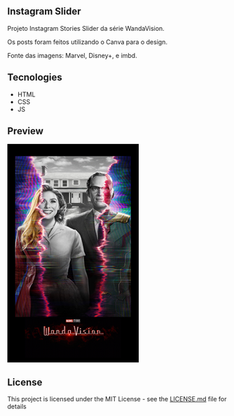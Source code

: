 ## Instagram Slider

Projeto Instagram Stories Slider da série WandaVision.<br>

Os posts foram feitos utilizando o Canva para o design.<br>

Fonte das imagens: Marvel, Disney+, e imbd.<br>

## Tecnologies

- HTML
- CSS
- JS

## Preview

<img height="500px" width="300px" src="./img/img1.png" alt="preview">   


## License

This project is licensed under the MIT License - see the [LICENSE.md](https://github.com/vivianemartini/wandavision-slider/blob/main/LICENSE) file for details
